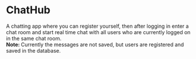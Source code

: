 # ChatHub
A chatting app where you can register yourself, then after logging in enter a chat room and start real time chat with all users who are currently logged on in the same chat room.<br/>
<b>Note: </b>Currently the messages are not saved, but users are registered and saved in the database.  
